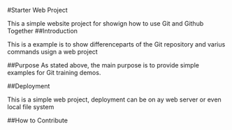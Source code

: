 #Starter Web Project

This a simple website project for
showign how to use Git and Github Together
##Introduction

This is a example is to show differenceparts
of the Git repository and varius commands
usign a web project

##Purpose
As stated above, the main purpose is 
to provide simple examples for Git training
demos.

##Deployment

This is a simple web project, deployment
can be on ay web server or even local
file system

##How to Contribute